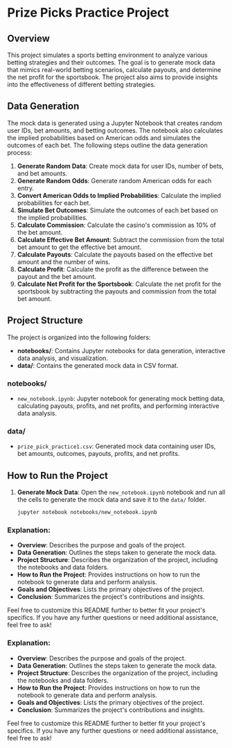 # Prize Picks Practice Project

## Overview

This project simulates a sports betting environment to analyze various betting strategies and their outcomes. The goal is to generate mock data that mimics real-world betting scenarios, calculate payouts, and determine the net profit for the sportsbook. The project also aims to provide insights into the effectiveness of different betting strategies.

## Data Generation

The mock data is generated using a Jupyter Notebook that creates random user IDs, bet amounts, and betting outcomes. The notebook also calculates the implied probabilities based on American odds and simulates the outcomes of each bet. The following steps outline the data generation process:

1. **Generate Random Data**: Create mock data for user IDs, number of bets, and bet amounts.
2. **Generate Random Odds**: Generate random American odds for each entry.
3. **Convert American Odds to Implied Probabilities**: Calculate the implied probabilities for each bet.
4. **Simulate Bet Outcomes**: Simulate the outcomes of each bet based on the implied probabilities.
5. **Calculate Commission**: Calculate the casino's commission as 10% of the bet amount.
6. **Calculate Effective Bet Amount**: Subtract the commission from the total bet amount to get the effective bet amount.
7. **Calculate Payouts**: Calculate the payouts based on the effective bet amount and the number of wins.
8. **Calculate Profit**: Calculate the profit as the difference between the payout and the bet amount.
9. **Calculate Net Profit for the Sportsbook**: Calculate the net profit for the sportsbook by subtracting the payouts and commission from the total bet amount.

## Project Structure

The project is organized into the following folders:

- **notebooks/**: Contains Jupyter notebooks for data generation, interactive data analysis, and visualization.
- **data/**: Contains the generated mock data in CSV format.

### notebooks/

- `new_notebook.ipynb`: Jupyter notebook for generating mock betting data, calculating payouts, profits, and net profits, and performing interactive data analysis.

### data/

- `prize_pick_practice1.csv`: Generated mock data containing user IDs, bet amounts, outcomes, payouts, profits, and net profits.

## How to Run the Project

1. **Generate Mock Data**: Open the `new_notebook.ipynb` notebook and run all the cells to generate the mock data and save it to the `data/` folder.
   ```bash
   jupyter notebook notebooks/new_notebook.ipynb


### Explanation:
- **Overview**: Describes the purpose and goals of the project.
- **Data Generation**: Outlines the steps taken to generate the mock data.
- **Project Structure**: Describes the organization of the project, including the notebooks and data folders.
- **How to Run the Project**: Provides instructions on how to run the notebook to generate data and perform analysis.
- **Goals and Objectives**: Lists the primary objectives of the project.
- **Conclusion**: Summarizes the project's contributions and insights.

Feel free to customize this README further to better fit your project's specifics. If you have any further questions or need additional assistance, feel free to ask!
### Explanation:
- **Overview**: Describes the purpose and goals of the project.
- **Data Generation**: Outlines the steps taken to generate the mock data.
- **Project Structure**: Describes the organization of the project, including the notebooks and data folders.
- **How to Run the Project**: Provides instructions on how to run the notebook to generate data and perform analysis.
- **Goals and Objectives**: Lists the primary objectives of the project.
- **Conclusion**: Summarizes the project's contributions and insights.

Feel free to customize this README further to better fit your project's specifics. If you have any further questions or need additional assistance, feel free to ask!

